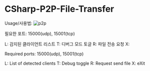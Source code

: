 # CSharp-P2P-File-Transfer

Usage/사용법:
![p2p](https://user-images.githubusercontent.com/27402382/49353190-aa5b3e80-f6ff-11e8-854b-ed006509a217.gif)

필요한 포트: 15000(udp), 15001(tcp)

L: 감지된 클라이언트 리스트
T: 디버그 모드 토글
R: 파일 전송 요청
X: 

Required ports: 15000(udp), 15001(tcp)

L: List of detected clients
T: Debug toggle
R: Request send file
X: eXit
